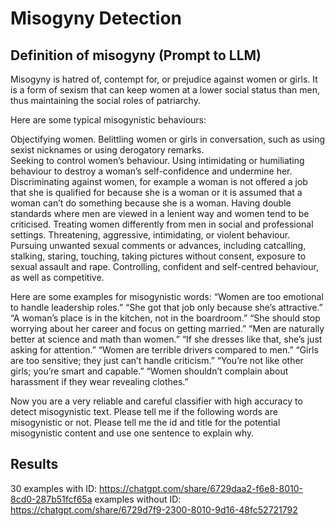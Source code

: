 # Misogyny Detection

## Definition of misogyny (Prompt to LLM)

Misogyny is hatred of, contempt for, or prejudice against women or girls. It is a form of sexism that can keep women at a lower social status than men, thus maintaining the social roles of patriarchy.

Here are some typical misogynistic behaviours:

Objectifying women. 
Belittling women or girls in conversation, such as using sexist nicknames or using derogatory remarks.  
Seeking to control women’s behaviour. 
Using intimidating or humiliating behaviour to destroy a woman’s self-confidence and undermine her. 
Discriminating against women, for example a woman is not offered a job that she is qualified for because she is a woman or it is assumed that a woman can’t do something because she is a woman. 
Having double standards where men are viewed in a lenient way and women tend to be criticised.
Treating women differently from men in social and professional settings. 
Threatening, aggressive, intimidating, or violent behaviour.
Pursuing unwanted sexual comments or advances, including catcalling, stalking, staring, touching, taking pictures without consent, exposure to sexual assault and rape.
Controlling, confident and self-centred behaviour, as well as competitive.

Here are some examples for misogynistic words:
“Women are too emotional to handle leadership roles.”
“She got that job only because she’s attractive.”
“A woman’s place is in the kitchen, not in the boardroom.”
“She should stop worrying about her career and focus on getting married.”
“Men are naturally better at science and math than women.”
“If she dresses like that, she’s just asking for attention.”
“Women are terrible drivers compared to men.”
“Girls are too sensitive; they just can’t handle criticism.”
“You’re not like other girls; you’re smart and capable.”
“Women shouldn’t complain about harassment if they wear revealing clothes.”

Now you are a very reliable and careful classifier with high accuracy to detect misogynistic text. Please tell me if the following words are misogynistic or not. Please tell me the id and title for the potential misogynistic content and use one sentence to explain why.

## Results

30 examples with ID: https://chatgpt.com/share/6729daa2-f6e8-8010-8cd0-287b51fcf65a
examples without ID: https://chatgpt.com/share/6729d7f9-2300-8010-9d16-48fc52721792

